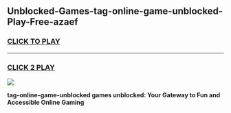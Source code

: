 
## Unblocked-Games-tag-online-game-unblocked-Play-Free-azaef
<h3>
<a href="https://premium76.site?title=tag-online-game-unblocked&ref=21A">CLICK TO PLAY</a></h3>
<hr>

<h3>
<a href="https://premium76.site?title=tag-online-game-unblocked&ref=21A">CLICK 2 PLAY</a>
  
</h3>

<a href="https://premium76.site?title=tag-online-game-unblocked&ref=21A"><img src="https://clearcache.store/games.png"></a>


**tag-online-game-unblocked games unblocked: Your Gateway to Fun and Accessible Online Gaming**
